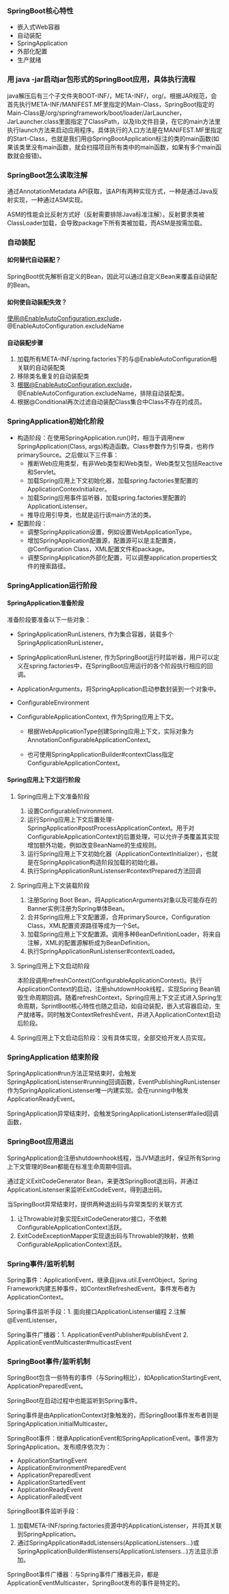 ### SpringBoot核心特性

- 嵌入式Web容器
- 自动装配
- SpringApplication
- 外部化配置
- 生产就绪



### 用 java -jar启动jar包形式的SpringBoot应用，具体执行流程

java解压后有三个子文件夹BOOT-INF/，META-INF/，org/。根据JAR规范，会首先执行META-INF/MANIFEST.MF里指定的Main-Class，SpringBoot指定的Main-Class是/org/springframework/boot/loader/JarLauncher，JarLauncher.class里面指定了ClassPath，以及lib文件目录，在它的main方法里执行launch方法来启动应用程序。具体执行的入口方法是在MANIFEST.MF里指定的Start-Class，也就是我们用@SpringBootApplication标注的类的main函数(如果该类里没有main函数，就会扫描项目所有类中的main函数，如果有多个main函数就会报错)。

### SpringBoot怎么读取注解

通过AnnotationMetadata API获取，该API有两种实现方式，一种是通过Java反射实现，一种通过ASM实现。

ASM的性能会比反射方式好（反射需要排除Java标准注解）。反射要求类被ClassLoader加载，会导致package下所有类被加载，而ASM是按需加载。

### 自动装配

#### 如何替代自动装配？

SpringBoot优先解析自定义的Bean，因此可以通过自定义Bean来覆盖自动装配的Bean。

#### 如何使自动装配失效？

使用@EnableAutoConfiguration.exclude，@EnableAutoConfiguration.excludeName

#### 自动装配步骤

1. 加载所有META-INF/spring.factories下的与@EnableAutoConfiguration相关联的自动装配类
2. 移除类名重复的自动装配类
3. 根据@EnableAutoConfiguration.exclude，@EnableAutoConfiguration.excludeName，排除自动装配类。
4. 根据@Conditional再次过滤自动装配Class集合中Class不存在的成员。

### SpringApplication初始化阶段

- 构造阶段：在使用SpringApplication.run()时，相当于调用new SpringApplication(Class, args)构造函数。Class参数作为引导类，也称作primarySource。之后做以下三件事：
  - 推断Web应用类型，有非Web类型和Web类型，Web类型又包括Reactive和Servlet。
  - 加载Spring应用上下文初始化器，加载spring.factories里配置的ApplicationContexInitializer。
  - 加载Spring应用事件监听器，加载spring.factories里配置的ApplicationListenser。
  - 推导应用引导类，也就是运行该main方法的类。
- 配置阶段：
  - 调整SpringApplication设置，例如设置WebApplicationType。
  - 增加SpringApplication配置源，配置源可以是主配置类，@Configuration Class，XML配置文件和package。
  - 调整SpringApplication外部化配置，可以调整application.properties文件的搜索路径。

### SpringApplication运行阶段

#### SpringApplication准备阶段

准备阶段要准备以下一些对象：

- SpringApplicationRunListeners, 作为集合容器，装载多个SpringApplicationRunListener。

- SpringApplicationRunListener, 作为SpringBoot运行时监听器，用户可以定义在spring.factories中，在SpringBoot应用运行的各个阶段执行相应的回调。

- ApplicationArguments，将SpringApplication启动参数封装到一个对象中。

- ConfigurableEnvironment

- ConfigurableApplicationContext, 作为Spring应用上下文。

  - 根据WebApplicationType创建Spring应用上下文，实际对象为AnnotationConfigurableApplicationContext。 

  - 也可使用SpringApplicationBuilder#contextClass指定ConfigurableApplicationContext。

    

#### Spring应用上下文运行阶段

1. Spring应用上下文准备阶段

   1. 设置ConfigurableEnvironment.
   2. 运行Spring应用上下文后置处理-SpringApplication#postProcessApplicationContext。用于对ConfigurableApplicationContext的后置处理，可以允许子类覆盖其实现增加额外功能，例如改变BeanName的生成规则。
   3. 运行Spring应用上下文初始化器（ApplicationContextInitializer），也就是在SpringApplication构造阶段加载的初始化器。
   4. 执行SpringApplicationRunListenser#contextPrepared方法回调

2. Spring应用上下文装载阶段

   1. 注册Spring Boot Bean，将ApplicationArguments对象以及可能存在的Banner实例注册为Spring单体Bean。
   2. 合并Spring应用上下文配置源，合并primarySource，Configuration Class，XML配置资源路径等成为一个Set。
   3. 加载Spring应用上下文配置源。调用多种BeanDefinitionLoader，将来自注解，XML的配置源解析成为BeanDefinition。
   4. 执行SpringApplicationRunListenser#contextLoaded。

3. Spring应用上下文启动阶段

   本阶段调用refreshContext(ConfigurableApplicationContext)。执行ApplicationContext的启动，注册shutdownHook线程，实现Spring Bean销毁生命周期回调。随着refreshContext，Spring应用上下文正式进入Spring生命周期，SprintBoot核心特性也随之启动，如自动装配，嵌入式容器启动，生产就绪等。同时触发ContextRefreshEvent，并进入ApplicationContext启动后阶段。

4. Spring应用上下文启动后阶段：没有具体实现，全部交给开发人员实现。

### SpringApplication 结束阶段

SpringApplication#run方法正常结束时，会触发SpringApplicationListenser#running回调函数，EventPublishingRunListenser作为SpringApplicationListenser唯一内建实现。会在running中触发ApplicationReadyEvent。

SpringApplication异常结束时，会触发SpringApplicationListenser#failed回调函数，

### SpringBoot应用退出

SpringApplication会注册shutdownhook线程，当JVM退出时，保证所有Spring上下文管理的Bean都能在标准生命周期中回调。

通过定义ExitCodeGenerator Bean，来更改SpringBoot退出码，并通过ApplicationListenser来监听ExitCodeEvent，得到退出码。

当SpringBoot异常结束时，提供两种退出码与异常类型的关联方式

1. 让Throwable对象实现ExitCodeGenerator接口，不依赖ConfigurableApplicationContext活跃。
2. ExitCodeExceptionMapper实现退出码与Throwable的映射，依赖ConfigurableApplicationContext活跃。

### Spring事件/监听机制

Spring事件：ApplicationEvent，继承自java.util.EventObject，Spring Framework内建五种事件，如ContextRefreshedEvent。事件发布者为ApplicationContext。

Spring事件监听手段：1. 面向接口ApplicationListenser编程 2.注解@EventListenser。

Spring事件广播器：1. ApplicationEventPublisher#publishEvent 2. ApplicationEventMulticaster#multicastEvent

### SpringBoot事件/监听机制

SpringBoot包含一些特有的事件（与Spring相比），如ApplicationStartingEvent, ApplicationPreparedEvent。

SpringBoot在启动过程中也能监听到Spring事件。

Spring事件是由ApplicationContext对象触发的，而SpringBoot事件发布者则是SpringApplication.initialMulticaster。

SpringBoot事件：继承ApplicationEvent和SpringApplicationEvent。事件源为SpringApplication。发布顺序依次为：

- ApplicationStartingEvent
- ApplicationEnvironmentPreparedEvent
- ApplicationPreparedEvent
- ApplicationStartedEvent
- ApplicationReadyEvent
- ApplicationFailedEvent

SpringBoot事件监听手段：

1. 加载META-INF/spring.factories资源中的ApplicationListenser，并将其关联到SpringApplication。
2. 通过SpringApplication#addListensers(ApplicationListensers...)或SpringApplicationBuilder#listensers(ApplicationListensers...)方法显示添加。

SpringBoot事件广播器：与Spring事件广播器无异，都是ApplicationEventMulticaster，SpringBoot发布的事件是特定的。

